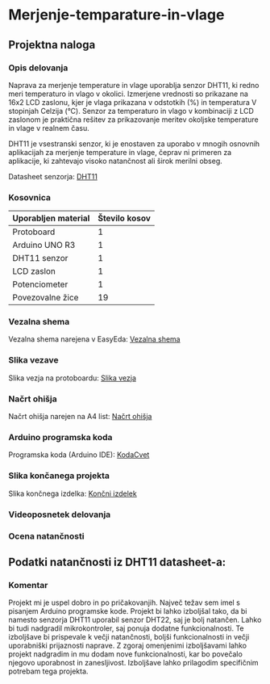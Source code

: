 # Merjenje-temparature-in-vlage

## Projektna naloga

### Opis delovanja

Naprava za merjenje temperature in vlage uporablja senzor DHT11, ki redno meri temperaturo in vlago v okolici. Izmerjene vrednosti so prikazane na 16x2 LCD zaslonu, kjer je vlaga prikazana v odstotkih (%) in temperatura V stopinjah Celzija (°C). Senzor za temperaturo in vlago v kombinaciji z LCD zaslonom je praktična rešitev za prikazovanje meritev okoljske temperature in vlage v realnem času.

DHT11 je vsestranski senzor, ki je enostaven za uporabo v mnogih osnovnih aplikacijah za merjenje temperature in vlage, čeprav ni primeren za aplikacije, ki zahtevajo visoko natančnost ali širok merilni obseg.

Datasheet senzorja: [DHT11](DHT11)


### Kosovnica

|Uporabljen material|Število kosov|
|---|---|
|Protoboard| 1 |
|Arduino UNO R3| 1 |
|DHT11 senzor| 1 |
|LCD zaslon| 1 |
|Potenciometer| 1 |
|Povezovalne žice| 19 |

### Vezalna shema 

Vezalna shema narejena v EasyEda: [Vezalna shema](Vezalna_shema.png)

### Slika vezave

Slika vezja na protoboardu: [Slika vezja](Slika_vezja.jpg)

### Načrt ohišja

Načrt ohišja narejen na A4 list: [Načrt ohišja](Načrt_ohišja.jpg)

### Arduino programska koda

Programska koda (Arduino IDE): [KodaCvet](KodaCvet.ino)

### Slika končanega projekta

Slika končnega izdelka: [Končni izdelek](Končni_izdelek.jpg)

### Videoposnetek delovanja

### Ocena natančnosti

## Podatki natančnosti iz DHT11 datasheet-a:


### Komentar

Projekt mi je uspel dobro in po pričakovanjih. Največ težav sem imel s pisanjem Arduino programske kode. Projekt bi lahko izboljšal tako, da bi namesto senzorja DHT11 uporabil senzor DHT22, saj je bolj natančen. Lahko bi tudi nadgradil mikrokontroler, saj ponuja dodatne funkcionalnosti. Te izboljšave bi prispevale k večji natančnosti, boljši funkcionalnosti in večji uporabniški prijaznosti naprave. Z zgoraj omenjenimi izboljšavami lahko projekt nadgradim in mu dodam nove funkcionalnosti, kar bo povečalo njegovo uporabnost in zanesljivost. Izboljšave lahko prilagodim specifičnim potrebam tega projekta.
